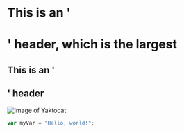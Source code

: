 # This is an '<h1>' header, which is the largest
## This is an '<h2>' header
![Image of Yaktocat](https://octodex.github.com/images/yaktocat.png)
``` javascript
var myVar = "Hello, world!";
```
